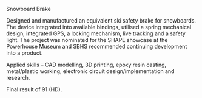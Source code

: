 Snowboard Brake

Designed and manufactured an equivalent ski safety brake for snowboards. The device integrated into available bindings, utilised a spring mechanical design, integrated GPS, a locking mechanism, live tracking and a safety light. The project was nominated for the SHAPE showcase at the Powerhouse Museum and SBHS recommended continuing development into a product.

Applied skills – CAD modelling, 3D printing, epoxy resin casting, metal/plastic working, electronic circuit design/implementation and research.

Final result of 91 (HD).
